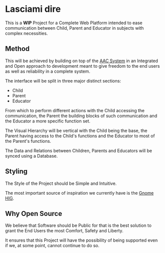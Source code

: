 # Lasciami dire
This is a **WIP** Project for a Complete Web Platform intended to ease communication between Child, Parent and Educator in subjects with complex necessities.
## Method
This will be achieved by building on top of the [AAC System](https://en.wikipedia.org/wiki/Augmentative_and_alternative_communication) in an Integrated and Open approach to development meant to give freedom to the end users as well as reliability in a complete system.

The interface will be split in three major distinct sections:
* Child
* Parent
* Educator

From which to perform different actions with the Child accessing the communication, the Parent the building blocks of such communication and the Educator a more specific function set.

The Visual Hierarchy will be vertical with the Child being the base, the Parent having access to the Child's functions and the Educator to most of the Parent's functions.

The Data and Relations between Children, Parents and Educators will be synced using a Database.

## Styling
The Style of the Project should be Simple and Intuitive.

The most important source of inspiration we currently have is the [Gnome HIG](https://developer.gnome.org/hig/index.html).

## Why Open Source
We believe that Software should be Public for that is the best solution to grant the End Users the most Comfort, Safety and Liberty.

It ensures that this Project will have the possibility of being supported even if we, at some point, cannot continue to do so.